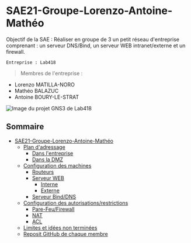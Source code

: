 # SAE21-Groupe-Lorenzo-Antoine-Mathéo

Objectif de la SAE : 
Réaliser en groupe de 3 un petit réseau d'entreprise comprenant : un serveur DNS/Bind, un serveur WEB intranet/externe et un firewall.

```Entreprise : Lab418```

> Membres de l'entreprise : 
* Lorenzo MATILLA-NORO
* Mathéo BALAZUC
* Antoine BOURY-LE-STRAT

![Image du projet GNS3 de Lab418](https://github.com/s4uc3-1s-n0t-sus/SAE21_IUTBZ/blob/main/Capture-du-projet-GNS3-Lab418.png "Screenshot du projet GNS3 de Lab418")

## Sommaire 

- [SAE21-Groupe-Lorenzo-Antoine-Mathéo](#sae21-groupe-lorenzo-antoine-mathéo) 
  - [Plan d'adressage](#plan-dadressage)
    - [Dans l'entreprise](#dans-lentreprise)
    - [Dans la DMZ](#dans-la-dmz)
  - [Configuration des machines](#configuration-des-machines)
    - [Routeurs](#routeurs)
    - [Serveur WEB](#serveur-web)
      - [Interne](#interne)
      - [Externe](#externe)
    - [Serveur Bind/DNS](#serveur-binddns)
  - [Configuration des autorisations/restrictions](#configuration-des-autorisationsrestrictions)
    - [Pare-Feu/Firewall](#pare-feufirewall)
    - [NAT](#nat)
    - [ACL](#ACL)
  - [Limites et idées non terminées](#limites-et-idées-non-terminées)
  - [Reposit GitHub de chaque membre](#reposit-github-de-chaque-membre)
  
  
    
    
    
    

